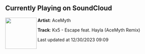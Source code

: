 ## Currently Playing on SoundCloud

[<img align="left" width="100" src="https://i1.sndcdn.com/artworks-llyBhD28U6A0Dudj-R1NbcQ-t500x500.jpg">](https://soundcloud.com/acemyth/escape-remix)

**Artist**: AceMyth 

**Track**: Kx5 - Escape feat. Hayla (AceMyth Remix)

Last updated at 12/30/2023 09:09
